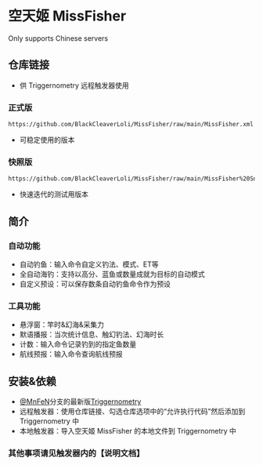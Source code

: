 # 空天姬 MissFisher
Only supports Chinese servers
## 仓库链接
- 供 Triggernometry 远程触发器使用
### 正式版
```
https://github.com/BlackCleaverLoli/MissFisher/raw/main/MissFisher.xml
```
- 可稳定使用的版本
### 快照版
```
https://github.com/BlackCleaverLoli/MissFisher/raw/main/MissFisher%20Snapshot.xml
```
- 快速迭代的测试用版本
## 简介
### 自动功能
- 自动钓鱼：输入命令自定义钓法、模式、ET等
- 全自动海钓：支持以高分、蓝鱼或数量成就为目标的自动模式
- 自定义预设：可以保存数条自动钓鱼命令作为预设
### 工具功能
- 悬浮窗：竿时&幻海&采集力
- 默语播报：当次统计信息、触幻钓法、幻海时长
- 计数：输入命令记录钓到的指定鱼数量
- 航线预报：输入命令查询航线预报
## 安装&依赖
- [@MnFeN](https://github.com/MnFeN/)分支的最新版[Triggernometry](https://github.com/MnFeN/Triggernometry)
- 远程触发器：使用仓库链接、勾选仓库选项中的“允许执行代码”然后添加到 Triggernometry 中
- 本地触发器：导入空天姬 MissFisher 的本地文件到 Triggernometry 中
### 其他事项请见触发器内的【说明文档】
